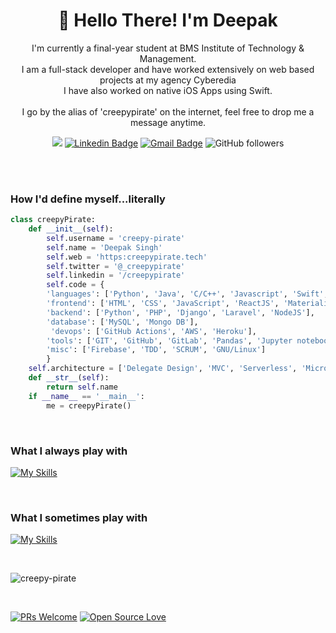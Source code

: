 <h1 align="center">🤠 Hello There! I'm Deepak</h1>

<p align="center">
I'm currently a final-year student at BMS Institute of Technology & Management. </br> 
I am a full-stack developer and have worked extensively on web based projects at my agency Cyberedia</br>
I have also worked on native iOS Apps using Swift. </br>
</br>
I go by the alias of 'creepypirate' on the internet, feel free to drop me a message anytime.
</p>


<div align="center">

![](https://komarev.com/ghpvc/?username=creepy-pirate&color=green)
  [![Linkedin Badge](https://img.shields.io/badge/-creepypirate-blue?style=flat-square&logo=Linkedin&logoColor=white&link=https://www.linkedin.com/in/creepypirate/)](https://www.linkedin.com/in/creepypirate/)
  [![Gmail Badge](https://img.shields.io/badge/-dv72276@gmail.com-c14438?style=flat-square&logo=Gmail&logoColor=white&link=mailto:dv72276@gmail.com)](mailto:dv72276@gmail.com)
![GitHub followers](https://img.shields.io/github/followers/creepy-pirate?style=social)
</div>
<br>


</br>
<h3>How I'd define myself...literally</h3>

```python	
class creepyPirate:
	def __init__(self):
		self.username = 'creepy-pirate'
		self.name = 'Deepak Singh'
		self.web = 'https:creepypirate.tech'
		self.twitter = '@_creepypirate'
		self.linkedin = '/creepypirate'
		self.code = {
		'languages': ['Python', 'Java', 'C/C++', 'Javascript', 'Swift', 'PHP', 'Bash'],
		'frontend': ['HTML', 'CSS', 'JavaScript', 'ReactJS', 'Materialize', 'Bootstrap', 'TailWindCSS'],
		'backend': ['Python', 'PHP', 'Django', 'Laravel', 'NodeJS'],
		'database': ['MySQL', 'Mongo DB'],
		 'devops': ['GitHub Actions', 'AWS', 'Heroku'],
		'tools': ['GIT', 'GitHub', 'GitLab', 'Pandas', 'Jupyter notebook'],
		'misc': ['Firebase', 'TDD', 'SCRUM', 'GNU/Linux']
		}
	self.architecture = ['Delegate Design', 'MVC', 'Serverless', 'Microservices']
	def __str__(self):
		return self.name
	if __name__ == '__main__':
		me = creepyPirate()	
```
</br>

### What I always play with
[![My Skills](https://skills.thijs.gg/icons?i=html,css,bootstrap,js,py,java,mysql,react,django)](https://skills.thijs.gg)

</br>

### What I sometimes play with
[![My Skills](https://skills.thijs.gg/icons?i=c,swift,nodejs,mongodb,php,tailwind,firebase,aws,heroku,bash)](https://skills.thijs.gg)

</br>

<p><img align="center" src="https://github-readme-streak-stats.herokuapp.com/?user=creepy-pirate&" alt="creepy-pirate" /></p>

</br>


[![PRs Welcome](https://img.shields.io/badge/PRs-welcome-brightgreen.svg?style=flat&logo=github)](https://github.com/creepy-pirate) [![Open Source Love](https://badges.frapsoft.com/os/v2/open-source.svg?v=103)](https://github.com/creepy-pirate)
